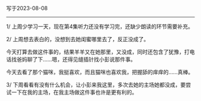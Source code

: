 
写于2023-08-08

-----

1/ 上周少学习一天，现在第4集听力还没有学习完，还缺少朗读的环节需要补充。

2/ 上周想去表白的，没想到去她闺蜜哪里去了，反正没成了。

今天打算去做这件事的，结果羊羊又在她那里，又没成，同时还包含了犹豫，打电话找爸妈聊了下……嗯，还得见缝插针找小彭说那件事。

今天去看了那个猫咪，我挺喜欢，而且猫咪也喜欢我，把握舔的痒痒的……真棒。

3/ 下周看看有没有什么机会，让小彭来我这里，多次去她的主场她都没成，要尝试一下在我的主场，在我主场做这件事也许是更有利的。

